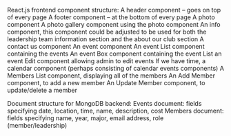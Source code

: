 React.js frontend component structure: A header component – goes on top of every page A footer component – at the bottom of every page A photo component A photo gallery component using the photo component An info component, this component could be adjusted to be used for both the leadership team information section and the about our club section A contact us component An event component An event List component containing the events An event Box component containing the event List an event Edit component allowing admin to edit events If we have time, a calendar component (perhaps consisting of calendar events components) A Members List component, displaying all of the members An Add Member component, to add a new member An Update Member component, to update/delete a member

Document structure for MongoDB backend: Events document: fields specifying date, location, time, name, description, cost Members document: fields specifying name, year, major, email address, role (member/leadership)